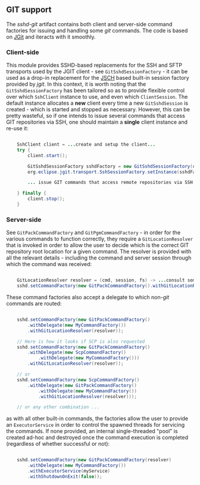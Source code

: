 ## GIT support

The _sshd-git_ artifact contains both client and server-side command factories for issuing and handling some _git_ commands. The code is based
on [JGit](https://github.com/eclipse/jgit) and iteracts with it smoothly.

### Client-side

This module provides SSHD-based replacements for the SSH and SFTP transports used by the JGIT client - see `GitSshdSessionFactory` - it
can be used as a drop-in replacement for the [JSCH](http://www.jcraft.com/jsch/) based built-in session factory provided by _jgit_. In
this context, it is worth noting that the `GitSshdSessionFactory` has been tailored so as to provide flexible control over which `SshClient`
instance to use, and even which `ClientSession`. The default instance allocates a **new** client every time a new `GitSshdSession` is
created - which is started and stopped as necessary. However, this can be pretty wasteful, so if one intends to issue several commands
that access GIT repositories via SSH, one should maintain a **single** client instance and re-use it:


```java

    SshClient client = ...create and setup the client...
    try {
        client.start();

        GitSshdSessionFactory sshdFactory = new GitSshdSessionFactory(client);  // re-use the same client for all SSH sessions
        org.eclipse.jgit.transport.SshSessionFactory.setInstance(sshdFactory);  // replace the JSCH-based factory

        ... issue GIT commands that access remote repositories via SSH ....

    } finally {
        client.stop();
    }

```

### Server-side

See `GitPackCommandFactory` and `GitPgmCommandFactory` - in order for the various commands to function correctly, they require a `GitLocationResolver`
that is invoked in order to allow the user to decide which is the correct GIT repository root location for a given command. The resolver is provided
with all the relevant details - including the command and server session through which the command was received:


```java

    GitLocationResolver resolver = (cmd, session, fs) -> ...consult some code - perhaps based on the authenticated username...
    sshd.setCommandFactory(new GitPackCommandFactory().withGitLocationResolver(resolver));

```

 These command factories also accept a delegate to which non-_git_ commands are routed:


```java

    sshd.setCommandFactory(new GitPackCommandFactory()
        .withDelegate(new MyCommandFactory())
        .withGitLocationResolver(resolver));

    // Here is how it looks if SCP is also requested
    sshd.setCommandFactory(new GitPackCommandFactory()
        .withDelegate(new ScpCommandFactory()
            .withDelegate(new MyCommandFactory()))
        .withGitLocationResolver(resolver));

    // or
    sshd.setCommandFactory(new ScpCommandFactory()
        .withDelegate(new GitPackCommandFactory()
            .withDelegate(new MyCommandFactory())
            .withGitLocationResolver(resolver)));

    // or any other combination ...

```

as with all other built-in commands, the factories allow the user to provide an `ExecutorService` in order to control the spawned threads
for servicing the commands. If none provided, an internal single-threaded "pool" is created ad-hoc and destroyed once the command execution
is completed (regardless of whether successful or not):


```java

    sshd.setCommandFactory(new GitPackCommandFactory(resolver)
        .withDelegate(new MyCommandFactory())
        .withExecutorService(myService)
        .withShutdownOnExit(false));

```
